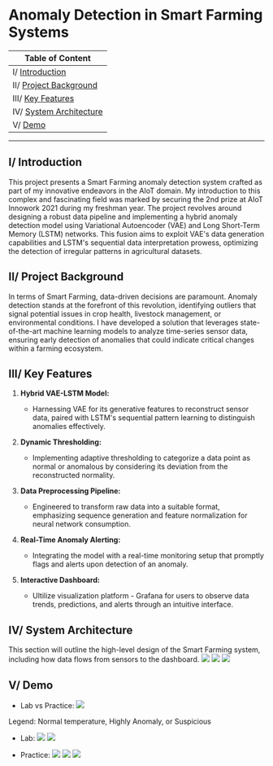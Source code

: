 # Anomaly Detection in Smart Farming Systems

| Table of Content |
| --- |
| I/ [Introduction](#introduction) |
| II/ [Project Background](#project-background) |
| III/ [Key Features](#key-features) |
| IV/ [System Architecture](#system-architecture) |
| V/ [Demo](#demo) |
_____

## I/ <a id='introduction'></a>Introduction

This project presents a Smart Farming anomaly detection system crafted as part of my innovative endeavors in the AIoT domain. My introduction to this complex and fascinating field was marked by securing the 2nd prize at AIoT Innowork 2021 during my freshman year. The project revolves around designing a robust data pipeline and implementing a hybrid anomaly detection model using Variational Autoencoder (VAE) and Long Short-Term Memory (LSTM) networks. This fusion aims to exploit VAE's data generation capabilities and LSTM's sequential data interpretation prowess, optimizing the detection of irregular patterns in agricultural datasets.

## II/ <a id='project-background'></a>Project Background

In terms of Smart Farming, data-driven decisions are paramount. Anomaly detection stands at the forefront of this revolution, identifying outliers that signal potential issues in crop health, livestock management, or environmental conditions. I have developed a solution that leverages state-of-the-art machine learning models to analyze time-series sensor data, ensuring early detection of anomalies that could indicate critical changes within a farming ecosystem.

## III/ <a id='key-features'></a>Key Features

1. **Hybrid VAE-LSTM Model:** 
   - Harnessing VAE for its generative features to reconstruct sensor data, paired with LSTM's sequential pattern learning to distinguish anomalies effectively.

2. **Dynamic Thresholding:**
   - Implementing adaptive thresholding to categorize a data point as normal or anomalous by considering its deviation from the reconstructed normality.

3. **Data Preprocessing Pipeline:**
   - Engineered to transform raw data into a suitable format, emphasizing sequence generation and feature normalization for neural network consumption.

4. **Real-Time Anomaly Alerting:**
   - Integrating the model with a real-time monitoring setup that promptly flags and alerts upon detection of an anomaly.

5. **Interactive Dashboard:**
   - Ultilize visualization platform - Grafana for users to observe data trends, predictions, and alerts through an intuitive interface.

## IV/ <a id='system-architecture'></a>System Architecture

This section will outline the high-level design of the Smart Farming system, including how data flows from sensors to the dashboard. 
![](img/img0.png)
![](img/img1.png)
![](img/img2.png)


## V/ <a id='demo'></a>Demo

* Lab vs Practice:
![](img/mix.png)

Legend: Normal temperature, Highly Anomaly, or Suspicious

* Lab:
![](img/lab1.png)
![](img/lab2.png)

* Practice:
![](img/prac2.png)
![](img/prac0.png)
![](img/prac1.png)


